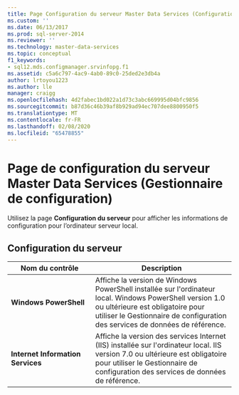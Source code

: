 ```yaml
---
title: Page Configuration du serveur Master Data Services (Configuration Manager) | Microsoft Docs
ms.custom: ''
ms.date: 06/13/2017
ms.prod: sql-server-2014
ms.reviewer: ''
ms.technology: master-data-services
ms.topic: conceptual
f1_keywords:
- sql12.mds.configmanager.srvinfopg.f1
ms.assetid: c5a6c797-4ac9-4ab0-89c0-25ded2e3db4a
author: lrtoyou1223
ms.author: lle
manager: craigg
ms.openlocfilehash: 4d2fabec1bd022a1d73c3abc669995d04bfc9856
ms.sourcegitcommit: b87d36c46b39af8b929ad94ec707dee8800950f5
ms.translationtype: MT
ms.contentlocale: fr-FR
ms.lasthandoff: 02/08/2020
ms.locfileid: "65478855"
---
```

# <a name="master-data-services-server-configuration-page-configuration-manager"></a>Page de configuration du serveur Master Data Services (Gestionnaire de configuration)
  Utilisez la page **Configuration du serveur** pour afficher les informations de configuration pour l’ordinateur serveur local.  
  
## <a name="server-configuration"></a>Configuration du serveur  
  
|Nom du contrôle|Description|  
|------------------|-----------------|  
|**Windows PowerShell**|Affiche la version de Windows PowerShell installée sur l'ordinateur local. Windows PowerShell version 1.0 ou ultérieure est obligatoire pour utiliser le Gestionnaire de configuration des services de données de référence.|  
|**Internet Information Services**|Affiche la version des services Internet (IIS) installée sur l'ordinateur local. IIS version 7.0 ou ultérieure est obligatoire pour utiliser le Gestionnaire de configuration des services de données de référence.|  
  
  
